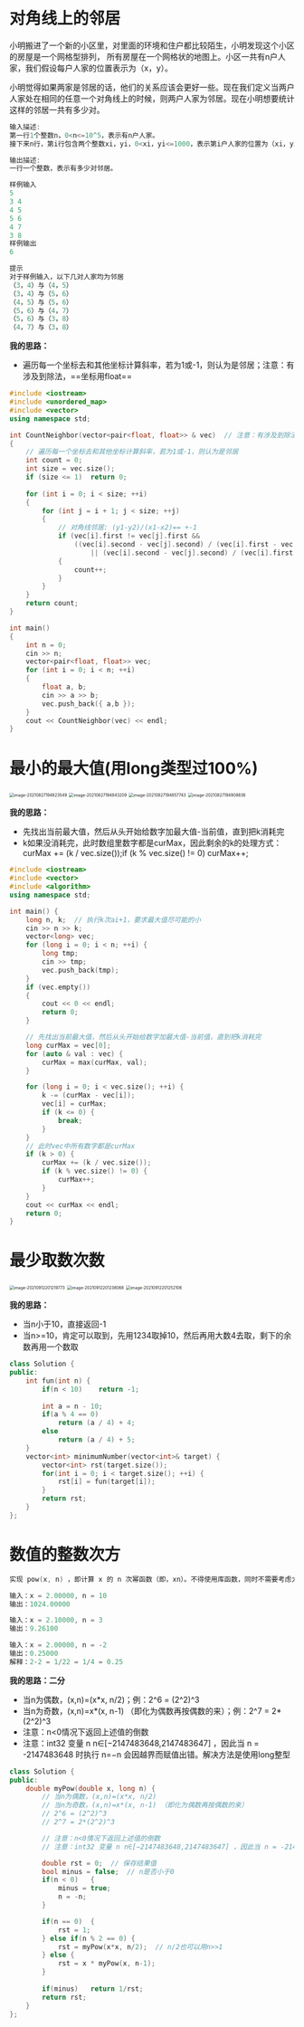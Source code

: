 # 对角线上的邻居

小明搬进了一个新的小区里，对里面的环境和住户都比较陌生，小明发现这个小区的房屋是一个网格型排列，
所有房屋在一个网格状的地图上。小区一共有n户人家，我们假设每户人家的位置表示为（x，y）。

小明觉得如果两家是邻居的话，他们的关系应该会更好一些。现在我们定义当两户人家处在相同的任意一个对角线上的时候，则两户人家为邻居。现在小明想要统计这样的邻居一共有多少对。

```cpp
输入描述:
第一行1个整数n，0<n<=10^5，表示有n户人家。
接下来n行，第i行包含两个整数xi，yi，0<xi，yi<=1000，表示第i户人家的位置为（xi，yi）。

输出描述:
一行一个整数，表示有多少对邻居。

样例输入
5
3 4
4 5
5 6
4 7
3 8
样例输出
6

提示
对于样例输入，以下几对人家均为邻居
（3，4）与（4，5）
（3，4）与（5，6）
（4，5）与（5，6）
（5，6）与（4，7）
（5，6）与（3，8）
（4，7）与（3，8）
```

**我的思路：**

- 遍历每一个坐标去和其他坐标计算斜率，若为1或-1，则认为是邻居；注意：有涉及到除法，==坐标用float==

```cpp
#include <iostream>
#include <unordered_map>
#include <vector>
using namespace std;

int CountNeighbor(vector<pair<float, float>> & vec)  // 注意：有涉及到除法，用float
{
	// 遍历每一个坐标去和其他坐标计算斜率，若为1或-1，则认为是邻居
	int count = 0;
	int size = vec.size();
	if (size <= 1)	return 0;
	
	for (int i = 0; i < size; ++i)
	{
		for (int j = i + 1; j < size; ++j)
		{
			// 对角线邻居: (y1-y2)/(x1-x2)== +-1
			if (vec[i].first != vec[j].first &&
				((vec[i].second - vec[j].second) / (vec[i].first - vec[j].first) == 1
					|| (vec[i].second - vec[j].second) / (vec[i].first - vec[j].first) == -1))
			{
				count++;
			}
		}
	}
	return count;
}

int main()
{
	int n = 0;
	cin >> n;
	vector<pair<float, float>> vec;
	for (int i = 0; i < n; ++i)
	{
		float a, b;
		cin >> a >> b;
		vec.push_back({ a,b });
	}
	cout << CountNeighbor(vec) << endl;
}
```

# 最小的最大值(用long类型过100%)

 <img src="../../../%25E5%25AD%25A6%25E4%25B9%25A0/github/MyPrivate/%25E7%25A7%258B%25E6%258B%259B%25E6%25AD%25A3%25E5%25BC%258F%25E5%25B2%2597%25E9%259D%25A2%25E7%25BB%258F%25E3%2580%2581%25E7%25AC%2594%25E7%25BB%258F/img/02%25EF%25BC%259A%25E9%2598%25BF%25E9%2587%258C%25E7%25AC%2594%25E8%25AF%2595.img/image-20210827194823549.png" alt="image-20210827194823549" style="zoom:50%;" />

 <img src="../../../%25E5%25AD%25A6%25E4%25B9%25A0/github/MyPrivate/%25E7%25A7%258B%25E6%258B%259B%25E6%25AD%25A3%25E5%25BC%258F%25E5%25B2%2597%25E9%259D%25A2%25E7%25BB%258F%25E3%2580%2581%25E7%25AC%2594%25E7%25BB%258F/img/02%25EF%25BC%259A%25E9%2598%25BF%25E9%2587%258C%25E7%25AC%2594%25E8%25AF%2595.img/image-20210827194843209.png" alt="image-20210827194843209" style="zoom:50%;" />

 <img src="../../../%25E5%25AD%25A6%25E4%25B9%25A0/github/MyPrivate/%25E7%25A7%258B%25E6%258B%259B%25E6%25AD%25A3%25E5%25BC%258F%25E5%25B2%2597%25E9%259D%25A2%25E7%25BB%258F%25E3%2580%2581%25E7%25AC%2594%25E7%25BB%258F/img/02%25EF%25BC%259A%25E9%2598%25BF%25E9%2587%258C%25E7%25AC%2594%25E8%25AF%2595.img/image-20210827194857743.png" alt="image-20210827194857743" style="zoom:50%;" />

 <img src="../../../%25E5%25AD%25A6%25E4%25B9%25A0/github/MyPrivate/%25E7%25A7%258B%25E6%258B%259B%25E6%25AD%25A3%25E5%25BC%258F%25E5%25B2%2597%25E9%259D%25A2%25E7%25BB%258F%25E3%2580%2581%25E7%25AC%2594%25E7%25BB%258F/img/02%25EF%25BC%259A%25E9%2598%25BF%25E9%2587%258C%25E7%25AC%2594%25E8%25AF%2595.img/image-20210827194908836.png" alt="image-20210827194908836" style="zoom:50%;" />

**我的思路：**

- 先找出当前最大值，然后从头开始给数字加最大值-当前值，直到把k消耗完
- k如果没消耗完，此时数组里数字都是curMax，因此剩余的k的处理方式：curMax += (k / vec.size());if (k % vec.size() != 0) curMax++;

```cpp
#include <iostream>
#include <vector>
#include <algorithm>
using namespace std;

int main() {
	long n, k;  // 执行k次ai+1，要求最大值尽可能的小
	cin >> n >> k;
	vector<long> vec;
	for (long i = 0; i < n; ++i) {
		long tmp;
		cin >> tmp;
		vec.push_back(tmp);
	}
	if (vec.empty())
	{
		cout << 0 << endl;
		return 0;
	}

	// 先找出当前最大值，然后从头开始给数字加最大值-当前值，直到把k消耗完
	long curMax = vec[0];
	for (auto & val : vec) {
		curMax = max(curMax, val);
	}

	for (long i = 0; i < vec.size(); ++i) {
		k -= (curMax - vec[i]);
		vec[i] = curMax;
		if (k <= 0) {
			break;
		}
	}
	// 此时vec中所有数字都是curMax
	if (k > 0) {
		curMax += (k / vec.size());
		if (k % vec.size() != 0) {
			curMax++;
		}
	}
	cout << curMax << endl;
	return 0;
}
```

# 最少取数次数

 <img src="img/%E7%AE%97%E6%B3%95%EF%BC%9A%E6%95%B0%E5%AD%A6.img/image-20210912201219773.png" alt="image-20210912201219773" style="zoom:50%;" />

 <img src="img/%E7%AE%97%E6%B3%95%EF%BC%9A%E6%95%B0%E5%AD%A6.img/image-20210912201238068.png" alt="image-20210912201238068" style="zoom:50%;" />

 <img src="img/%E7%AE%97%E6%B3%95%EF%BC%9A%E6%95%B0%E5%AD%A6.img/image-20210912201252106.png" alt="image-20210912201252106" style="zoom:50%;" />

**我的思路：**

- 当n小于10，直接返回-1
- 当n>=10，肯定可以取到，先用1234取掉10，然后再用大数4去取，剩下的余数再用一个数取

```cpp
class Solution {
public:
    int fun(int n) {
        if(n < 10)    return -1;
        
        int a = n - 10;
        if(a % 4 == 0)
            return (a / 4) + 4;
        else 
            return (a / 4) + 5;
    }
    vector<int> minimumNumber(vector<int>& target) {
        vector<int> rst(target.size());
        for(int i = 0; i < target.size(); ++i) {
            rst[i] = fun(target[i]);
        }
        return rst;
    }
};
```

# 数值的整数次方

```cpp
实现 pow(x, n) ，即计算 x 的 n 次幂函数（即，xn）。不得使用库函数，同时不需要考虑大数问题。

输入：x = 2.00000, n = 10
输出：1024.00000

输入：x = 2.10000, n = 3
输出：9.26100

输入：x = 2.00000, n = -2
输出：0.25000
解释：2-2 = 1/22 = 1/4 = 0.25
```

**我的思路：二分**

- 当n为偶数，(x,n)=(x*x, n/2)；例：2^6 = (2^2)^3
- 当n为奇数，(x,n)=x\*(x, n-1) （即化为偶数再按偶数的来）；例：2^7 = 2*(2^2)^3
- 注意：n<0情况下返回上述值的倒数
- 注意：int32 变量 n n∈[−2147483648,2147483647] ，因此当 n = -2147483648 时执行 n=−n 会因越界而赋值出错。解决方法是使用long整型

```cpp
class Solution {
public:
    double myPow(double x, long n) {
        // 当n为偶数，(x,n)=(x*x, n/2)
        // 当n为奇数，(x,n)=x*(x, n-1) （即化为偶数再按偶数的来）
        // 2^6 = (2^2)^3
        // 2^7 = 2*(2^2)^3

        // 注意：n<0情况下返回上述值的倒数
        // 注意：int32 变量 n n∈[−2147483648,2147483647] ，因此当 n = -2147483648 时执行 n=−n 会因越界而赋值出错。解决方法是使用long整型

        double rst = 0;  // 保存结果值
        bool minus = false;  // n是否小于0
        if(n < 0)   {
            minus = true;
            n = -n;
        }

        if(n == 0)  {
            rst = 1;
        } else if(n % 2 == 0) {
            rst = myPow(x*x, n/2);  // n/2也可以用n>>1
        } else {   
            rst = x * myPow(x, n-1);
        }
        
        if(minus)   return 1/rst;
        return rst;        
    }
};
```


